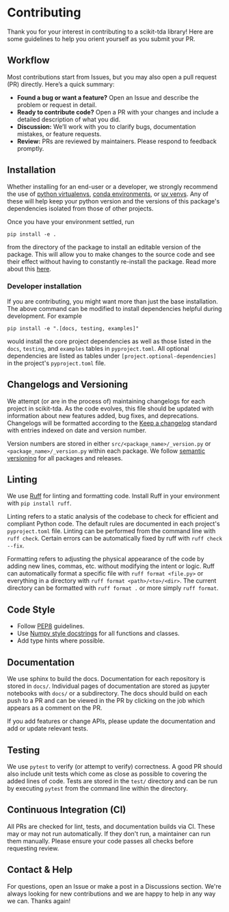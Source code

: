 # Contributing

Thank you for your interest in contributing to a scikit-tda library! Here are some
guidelines to help you orient yourself as you submit your PR. 

## Workflow
Most contributions start from Issues, but you may also open a pull request (PR) directly. Here’s a quick summary:
- **Found a bug or want a feature?** Open an Issue and describe the problem or request in detail.
- **Ready to contribute code?** Open a PR with your changes and include a detailed description of what you did.
- **Discussion:** We’ll work with you to clarify bugs, documentation mistakes, or feature requests.
- **Review:** PRs are reviewed by maintainers. Please respond to feedback promptly.

## Installation

Whether installing for an end-user or a developer, we strongly recommend the use of [python virtualenvs](https://docs.python.org/3/library/venv.html), [conda environments](https://www.anaconda.com/docs/getting-started/working-with-conda/environments), or [uv venvs](https://docs.astral.sh/uv/pip/environments/). Any of these will help keep your python version and the versions of this package's dependencies isolated from those of other projects.

Once you have your environment settled, run

```
pip install -e .
```

from the directory of the package to install an editable version of the package. This will allow you to make changes to the source code and see their effect without having to constantly re-install the package. Read more about this [here](https://setuptools.pypa.io/en/latest/userguide/development_mode.html).


### Developer installation

If you are contributing, you might want more than just the base installation. The above command can be modified to install dependencies helpful during development. For example

```
pip install -e ".[docs, testing, examples]"
```
would install the core project dependencies as well as those listed in the `docs`, `testing`, and `examples` tables in `pyproject.toml`. All optional dependencies are listed as tables under `[project.optional-dependencies]` in the project's `pyproject.toml` file.

## Changelogs and Versioning

We attempt (or are in the process of) maintaining changelogs for each project in scikit-tda. 
As the code evolves, this file should be updated with information about new features added, 
bug fixes, and deprecations. Changelogs will be formatted according to the 
[Keep a changelog](https://keepachangelog.com/en/1.0.0/) standard with entries indexed on date and version number. 

Version numbers are stored in either `src/<package_name>/_version.py` or 
`<package_name>/_version.py` within each package. We 
follow [semantic versioning](https://semver.org/) for all packages and releases.

## Linting

We use [Ruff](https://docs.astral.sh/ruff/) for linting and formatting code. Install Ruff
in your environment with `pip install ruff`.

Linting refers to a static analysis of the codebase to check for efficient and compliant Python code. 
The default rules are documented in each project's `pyproject.toml` file. Linting can be 
performed from the command line with `ruff check`. Certain errors can be automatically 
fixed by ruff with `ruff check --fix`. 

Formatting refers to adjusting the physical appearance of the code by adding new lines, commas,
etc. without modifying the intent or logic. Ruff can automatically format a specific file with
`ruff format <file.py>` or everything in a directory with `ruff format <path>/<to>/<dir>`. The
current directory can be formatted with `ruff format .` or more simply `ruff format`.

## Code Style
- Follow [PEP8](https://peps.python.org/pep-0008/) guidelines.
- Use [Numpy style docstrings](https://numpydoc.readthedocs.io/en/latest/format.html) for all functions and classes.
- Add type hints where possible.

## Documentation

We use sphinx to build the docs. Documentation for each repository is stored in `docs/`. 
Individual pages 
of documentation are stored as jupyter notebooks with `docs/` or a subdirectory. 
The docs should build on each push to a PR and can be viewed in the PR by clicking on 
the job which appears as a comment on the PR. 

If you add features or change APIs, please update the documentation and add or update relevant tests.

## Testing

We use `pytest` to verify (or attempt to verify) correctness. A good PR should also include unit tests which 
come as close as possible to covering the added lines of code. Tests are stored in the `test/` directory
and can be run by executing `pytest` from the command line within the directory. 

## Continuous Integration (CI)

All PRs are checked for lint, tests, and documentation builds via CI. These may or may not run automatically. If
they don't run, a maintainer can run them manually. Please ensure your code passes all checks before requesting review.

## Contact & Help

For questions, open an Issue or make a post in a Discussions section. We're always looking for new
contributions and we are happy to help in any way we can. Thanks again!

